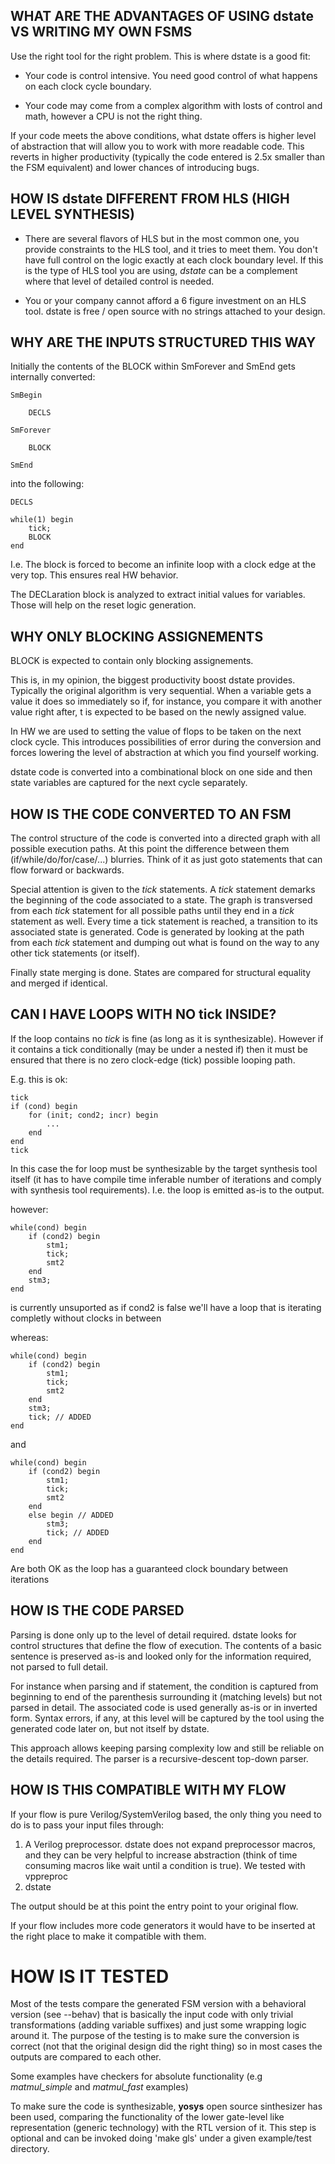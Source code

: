 

## WHAT ARE THE ADVANTAGES OF USING dstate VS WRITING MY OWN FSMS

Use the right tool for the right problem. This is where dstate is a
good fit:

- Your code is control intensive. You need good control of what happens
  on each clock cycle boundary.

- Your code may come from a complex algorithm with losts of control
and math, however a CPU is not the right thing.

If your code meets the above conditions, what dstate offers is higher level
of abstraction that will allow you to work with more readable code. This 
reverts in higher productivity (typically the code entered is 2.5x smaller
than the FSM equivalent) and lower chances of introducing bugs.


## HOW IS dstate DIFFERENT FROM HLS (HIGH LEVEL SYNTHESIS)

* There are several flavors of HLS but in the most common one, you 
provide constraints to the HLS tool, and it tries to meet them. You don't
have full control on the logic exactly at each clock boundary level. If 
this is the type of HLS tool you are using, *dstate* can be a complement
where that level of detailed control is needed.

* You or your company cannot afford a 6 figure investment on an HLS tool.
dstate is free / open source with no strings attached to your design.


## WHY ARE THE INPUTS STRUCTURED THIS WAY

Initially the contents of the BLOCK within SmForever and SmEnd
gets internally converted:

    SmBegin

        DECLS

    SmForever

        BLOCK

    SmEnd

into the following:
    
    DECLS

    while(1) begin
        tick;
        BLOCK
    end

I.e. The block is forced to become an infinite loop with a clock
edge at the very top. This ensures real HW behavior.

The DECLaration block is analyzed to extract initial values for 
variables. Those will help on the reset logic generation.


## WHY ONLY BLOCKING ASSIGNEMENTS

BLOCK is expected to contain only blocking assignements.

This is, in my opinion, the biggest productivity boost dstate provides.
Typically the original algorithm is very sequential. When a variable gets
a value it does so immediately so if, for instance, you compare it with another 
value right after, t is expected to be based on the newly assigned value.

In HW we are used to setting the value of flops to be taken on the next 
clock cycle. This introduces possibilities of error during the conversion 
and forces lowering the level of abstraction at which you find yourself working.

dstate code is converted into a combinational block on one side and then
state variables are captured for the next cycle separately. 


## HOW IS THE CODE CONVERTED TO AN FSM

The control structure of the code is converted into a directed graph with
all possible execution paths. At this point the difference between them
(if/while/do/for/case/...) blurries. Think of it as just goto statements 
that can flow forward or backwards.

Special attention is given to the *tick* statements. A *tick* statement demarks
the beginning of the code associated to a state. The graph is transversed 
from each *tick* statement for all possible paths until they end in a *tick*
statement as well. Every time a tick statement is reached, a transition to its
associated state is generated. Code is generated by looking at the path from
each *tick* statement and dumping out what is found on the way to any other
tick statements (or itself). 

Finally state merging is done. States are compared for structural equality
and merged if identical.


## CAN I HAVE LOOPS WITH NO tick INSIDE?

If the loop contains no *tick* is fine (as long as it is synthesizable).
However if it contains a tick conditionally (may be under a nested if) then
it must be ensured that there is no zero clock-edge (tick) possible looping
path.

E.g. this is ok:

    tick
    if (cond) begin
        for (init; cond2; incr) begin
            ...
        end
    end
    tick

In this case the for loop must be synthesizable by the target synthesis
tool itself (it has to have compile time inferable number of iterations
and comply with synthesis tool requirements). I.e. the loop is emitted
as-is to the output.

however:

    while(cond) begin
        if (cond2) begin
            stm1;
            tick;
            smt2
        end
        stm3;
    end

is currently unsuported as if cond2 is false we'll have a loop
that is iterating completly without clocks in between

whereas:

    while(cond) begin
        if (cond2) begin
            stm1;
            tick;
            smt2
        end
        stm3;
        tick; // ADDED
    end

and

    while(cond) begin
        if (cond2) begin
            stm1;
            tick;
            smt2
        end
        else begin // ADDED
            stm3;
            tick; // ADDED
        end
    end

Are both OK as the loop has a guaranteed clock boundary between iterations


## HOW IS THE CODE PARSED 

Parsing is done only up to the level of detail required. dstate looks for control
structures that define the flow of execution. The contents of a basic
sentence is preserved as-is and looked only for the information required,
not parsed to full detail. 

For instance when parsing and if statement, the condition is captured from beginning
to end of the parenthesis surrounding it (matching levels) but not parsed
in detail. The associated code is used generally as-is or in inverted form.
Syntax errors, if any, at this level will be captured by the tool using the 
generated code later on, but not itself by dstate.

This approach allows keeping parsing complexity low and still be reliable on the
details required. The parser is a recursive-descent top-down parser.


## HOW IS THIS COMPATIBLE WITH MY FLOW

If your flow is pure Verilog/SystemVerilog based, the only thing you need to do
is to pass your input files through:

1. A Verilog preprocessor. dstate does not expand preprocessor macros, and they can
be very helpful to increase abstraction (think of time consuming macros like wait until
a condition is true). We tested with vppreproc
2. dstate

The output should be at this point the entry point to your original flow.

If your flow includes more code generators it would have to be inserted at the right
place to make it compatible with them.

# HOW IS IT TESTED

Most of the tests compare the generated FSM version with a behavioral version (see --behav)
that is basically the input code with only trivial transformations (adding variable suffixes) and 
just some wrapping logic around it. The purpose of the testing is to make sure the conversion is correct 
(not that the original design did the right thing) so in most cases the outputs are compared to each other.

Some examples have checkers for absolute functionality (e.g _matmul_simple_ and _matmul_fast_ examples)

To make sure the code is synthesizable, **yosys** open source sinthesizer has been used, comparing the 
functionality of the lower gate-level like representation (generic technology) with the RTL version of it.
This step is optional and can be invoked doing 'make gls' under a given example/test directory.


